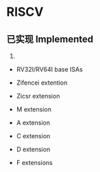 # RISCV

## 已实现 Implemented

1.

- RV32I/RV64I base ISAs

- Zifencei extention

- Zicsr extension

- M extension

- A extension

- C extension

- D extension

- F extensions
